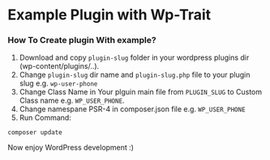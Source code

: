 # Example Plugin with Wp-Trait

### How To Create plugin With example?

1) Download and copy `plugin-slug` folder in your wordpress plugins dir (wp-content/plugins/..).
2) Change `plugin-slug` dir name and `plugin-slug.php` file to your plugin slug e.g. `wp-user-phone`
3) Change Class Name in Your plguin main file from `PLUGIN_SLUG` to Custom Class name e.g. `WP_USER_PHONE`.
4) Change namespane PSR-4 in composer.json file e.g. `WP_USER_PHONE`
5) Run Command:

```
composer update
```

Now enjoy WordPress development :)



